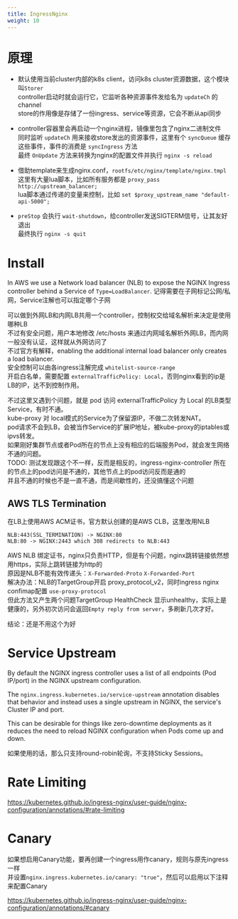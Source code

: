 ```yaml
---
title: IngressNginx
weight: 10
---
```


# 原理

- 默认使用当前cluster内部的k8s client，访问k8s cluster资源数据，这个模块叫`Storer`  
  controller启动时就会运行它，它监听各种资源事件发给名为 `updateCh` 的 channel  
  store的作用像是存储了一份ingress、service等资源，它会不断从api同步

- controller容器里会再启动一个nginx进程，镜像里包含了nginx二进制文件  
  同时监听 `updateCh` 用来接收store发出的资源事件，这里有个 `syncQueue` 缓存这些事件，事件的消费是 `syncIngress` 方法  
  最终 `OnUpdate` 方法来转换为nginx的配置文件并执行 `nginx -s reload`

- 借助template来生成nginx.conf，`rootfs/etc/nginx/template/nginx.tmpl`  
  这里有大量lua脚本，比如所有服务都是 `proxy_pass http://upstream_balancer;`  
  lua脚本通过传递的变量来控制，比如 `set $proxy_upstream_name "default-api-5000";`

- `preStop` 会执行 `wait-shutdown`，给controller发送SIGTERM信号，让其友好退出  
  最终执行 `nginx -s quit`

# Install

In AWS we use a Network load balancer (NLB) to expose the NGINX Ingress controller behind a Service of `Type=LoadBalancer`.
记得需要在子网标记公网/私网，Service注解也可以指定哪个子网

可以做到外网LB和内网LB共用一个controller，控制权交给域名解析来决定是使用哪种LB  
不过有安全问题，用户本地修改 /etc/hosts 来通过内网域名解析外网LB，而内网一般没有认证，这样就从外网访问了  
不过官方有解释，enabling the additional internal load balancer only creates a load balancer.  
安全控制可以由各ingress注解完成 `whitelist-source-range`  
开启白名单，需要配置 `externalTrafficPolicy: Local`，否则nginx看到的ip是LB的IP，达不到控制作用。

不过这里又遇到个问题，就是 pod 访问 externalTrafficPolicy 为 Local 的LB类型Service，有时不通。  
kube-proxy 对 local模式的Service为了保留源IP，不做二次转发NAT。  
pod请求不会到LB，会被当作Service的扩展IP地址，被kube-proxy的iptables或ipvs转发。  
如果刚好集群节点或者Pod所在的节点上没有相应的后端服务Pod，就会发生网络不通的问题。  
TODO: 测试发现跟这个不一样，反而是相反的，ingress-nginx-controller 所在的节点上的pod访问是不通的，其他节点上的pod访问反而是通的  
并且不通的时候也不是一直不通，而是间歇性的，还没搞懂这个问题

## AWS TLS Termination

在LB上使用AWS ACM证书，官方默认创建的是AWS CLB，这里改用NLB

```
NLB:443(SSL_TERMINATION) -> NGINX:80
NLB:80 -> NGINX:2443 which 308 redirects to NLB:443
```

AWS NLB 绑定证书，nginx只负责HTTP，但是有个问题，nginx跳转链接依然想用https，实际上跳转链接为http的  
原因是NLB不能有效传递头：`X-Forwarded-Proto` `X-Forwarded-Port`  
解决办法：NLB的TargetGroup开启 proxy_protocol_v2，同时ingress nginx confimap配置 `use-proxy-protocol`  
但此方法又产生两个问题TargetGroup HealthCheck 显示unhealthy，实际上是健康的，另外初次访问会返回`Empty reply from server`，多刷新几次才好。

结论：还是不用这个为好

# Service Upstream

By default the NGINX ingress controller uses a list of all endpoints (Pod IP/port) in the NGINX upstream configuration.

The `nginx.ingress.kubernetes.io/service-upstream` annotation disables that behavior and instead uses a single upstream in NGINX, the service's Cluster IP and port.

This can be desirable for things like zero-downtime deployments as it reduces the need to reload NGINX configuration when Pods come up and down.

如果使用的话，那么只支持round-robin轮询，不支持Sticky Sessions。

# Rate Limiting

https://kubernetes.github.io/ingress-nginx/user-guide/nginx-configuration/annotations/#rate-limiting

# Canary

如果想启用Canary功能，要再创建一个ingress用作canary，规则与原先ingress一样  
并设置`nginx.ingress.kubernetes.io/canary: "true"`，然后可以启用以下注释来配置Canary

https://kubernetes.github.io/ingress-nginx/user-guide/nginx-configuration/annotations/#canary

